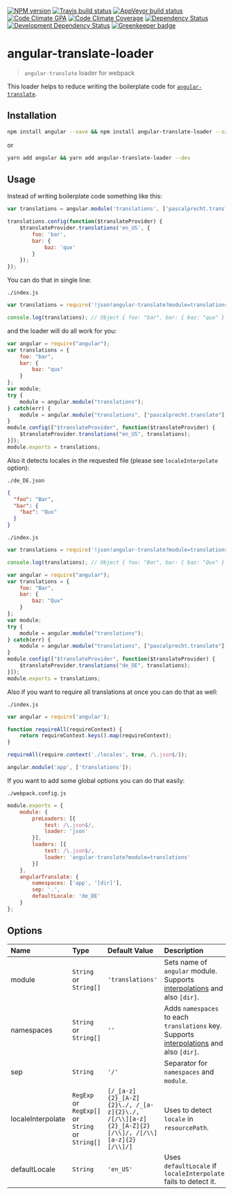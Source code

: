 [![NPM version](http://img.shields.io/npm/v/angular-translate-loader.svg)](https://www.npmjs.org/package/angular-translate-loader)
[![Travis build status](http://img.shields.io/travis/Fitbit/angular-translate-loader/master.svg)](https://travis-ci.org/Fitbit/angular-translate-loader)
[![AppVeyor build status](https://img.shields.io/appveyor/ci/mdreizin/angular-translate-loader/master.svg)](https://ci.appveyor.com/project/mdreizin/angular-translate-loader/branch/master)
[![Code Climate GPA](https://img.shields.io/codeclimate/github/Fitbit/angular-translate-loader.svg)](https://codeclimate.com/github/Fitbit/angular-translate-loader)
[![Code Climate Coverage](https://img.shields.io/codeclimate/coverage/github/Fitbit/angular-translate-loader.svg)](https://codeclimate.com/github/Fitbit/angular-translate-loader)
[![Dependency Status](https://img.shields.io/david/Fitbit/angular-translate-loader.svg)](https://david-dm.org/Fitbit/angular-translate-loader)
[![Development Dependency Status](https://img.shields.io/david/dev/Fitbit/angular-translate-loader.svg)](https://david-dm.org/Fitbit/angular-translate-loader#info=devDependencies)
[![Greenkeeper badge](https://badges.greenkeeper.io/Fitbit/angular-translate-loader.svg)](https://greenkeeper.io/)

# angular-translate-loader

> `angular-translate` loader for webpack

This loader helps to reduce writing the boilerplate code for [`angular-translate`](https://github.com/angular-translate/angular-translate).

## Installation

```bash
npm install angular --save && npm install angular-translate-loader --save-dev
```

or

```bash
yarn add angular && yarn add angular-translate-loader --dev
```

## Usage

Instead of writing boilerplate code something like this:

<!-- global angular -->
<!-- eslint no-console: "allow" -->
```javascript
var translations = angular.module('translations', ['pascalprecht.translate']);

translations.config(function($translateProvider) {
    $translateProvider.translations('en_US', {
        foo: 'bar',
        bar: {
            baz: 'qux'
        }
    });
});
```

You can do that in single line:

`./index.js`

<!-- eslint no-console: "allow" -->
```javascript
var translations = require('!json!angular-translate?module=translations!./index.json');

console.log(translations); // Object { foo: "bar", bar: { baz: "qux" } }
```

and the loader will do all work for you:

```javascript
var angular = require("angular");
var translations = {
    foo: "bar",
    bar: {
        baz: "qux"
    }
};
var module;
try {
    module = angular.module("translations");
} catch(err) {
    module = angular.module("translations", ["pascalprecht.translate"]);
}
module.config(["$translateProvider", function($translateProvider) {
    $translateProvider.translations("en_US", translations);
}]);
module.exports = translations;
```

Also it detects locales in the requested file (please see `localeInterpolate` option):

`./de_DE.json`

```json
{
  "foo": "Bar",
  "bar": {
    "baz": "Qux"
  }
}
```

`./index.js`

<!-- eslint no-console: "allow" -->
```javascript
var translations = require('!json!angular-translate?module=translations!./index.json');

console.log(translations); // Object { foo: "Bar", bar: { baz: "Qux" } }
```

```javascript
var angular = require("angular");
var translations = {
    foo: "Bar",
    bar: {
        baz: "Qux"
    }
};
var module;
try {
    module = angular.module("translations");
} catch(err) {
    module = angular.module("translations", ["pascalprecht.translate"]);
}
module.config(["$translateProvider", function($translateProvider) {
    $translateProvider.translations("de_DE", translations);
}]);
module.exports = translations;
```

Also if you want to require all translations at once you can do that as well:

`./index.js`

```javascript
var angular = require('angular');

function requireAll(requireContext) {
    return requireContext.keys().map(requireContext);
}

requireAll(require.context('./locales', true, /\.json$/));

angular.module('app', ['translations']);
```

If you want to add some global options you can do that easily:

`./webpack.config.js`

```javascript
module.exports = {
    module: {
        preLoaders: [{
            test: /\.json$/,
            loader: 'json'
        }],
        loaders: [{
            test: /\.json$/,
            loader: 'angular-translate?module=translations'
        }]
    },
    angularTranslate: {
        namespaces: ['app', '[dir]'],
        sep: '.',
        defaultLocale: 'de_DE'
    }
};
```

## Options

| Name | Type | Default Value | Description |
|:------------------|:--------------------|:----------------------|:-----------------------------------------------------------|
| module | `String` or `String[]` | `'translations'` | Sets name of `angular` module. Supports [interpolations](https://github.com/webpack/loader-utils#interpolatename) and also `[dir]`. |
| namespaces | `String` or `String[]` | `''` | Adds `namespaces` to each `translations` key. Supports [interpolations](https://github.com/webpack/loader-utils#interpolatename) and also `[dir]`. |
| sep | `String` | `'/'` | Separator for `namespaces` and `module`. |
| localeInterpolate | `RegExp` or `RegExp[]` or `String` or `String[]` | `[/_[a-z]{2}_[A-Z]{2}\./, /_[a-z]{2}\./, /[/\\][a-z]{2}_[A-Z]{2}[/\\]/, /[/\\][a-z]{2}[/\\]/]` | Uses to detect `locale` in `resourcePath`. |
| defaultLocale | `String` | `'en_US'` | Uses `defaultLocale` if `localeInterpolate` fails to detect it. |
